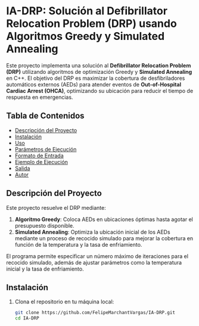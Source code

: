 # IA-DRP: Solución al Defibrillator Relocation Problem (DRP) usando Algoritmos Greedy y Simulated Annealing

Este proyecto implementa una solución al **Defibrillator Relocation Problem (DRP)** utilizando algoritmos de optimización Greedy y **Simulated Annealing** en C++. El objetivo del DRP es maximizar la cobertura de desfibriladores automáticos externos (AEDs) para atender eventos de **Out-of-Hospital Cardiac Arrest (OHCA)**, optimizando su ubicación para reducir el tiempo de respuesta en emergencias.

## Tabla de Contenidos

- [Descripción del Proyecto](#descripción-del-proyecto)
- [Instalación](#instalación)
- [Uso](#uso)
- [Parámetros de Ejecución](#parámetros-de-ejecución)
- [Formato de Entrada](#formato-de-entrada)
- [Ejemplo de Ejecución](#ejemplo-de-ejecución)
- [Salida](#salida)
- [Autor](#autor)

## Descripción del Proyecto

Este proyecto resuelve el DRP mediante:
1. **Algoritmo Greedy**: Coloca AEDs en ubicaciones óptimas hasta agotar el presupuesto disponible.
2. **Simulated Annealing**: Optimiza la ubicación inicial de los AEDs mediante un proceso de recocido simulado para mejorar la cobertura en función de la temperatura y la tasa de enfriamiento.

El programa permite especificar un número máximo de iteraciones para el recocido simulado, además de ajustar parámetros como la temperatura inicial y la tasa de enfriamiento.

## Instalación

1. Clona el repositorio en tu máquina local:
   ```bash
   git clone https://github.com/FelipeMarchantVargas/IA-DRP.git
   cd IA-DRP

